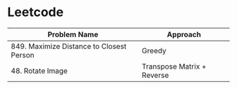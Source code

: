 # Leetcode

|Problem Name                                   |Approach                   |
|-----------------------------------------------|---------------------------|
|849. Maximize Distance to Closest Person       |Greedy                     |
|48. Rotate Image                               |Transpose Matrix + Reverse |